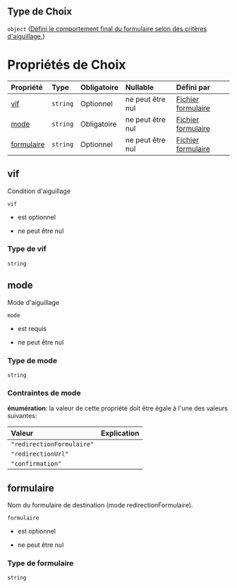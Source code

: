 ## Type de Choix

`object` ([Défini le comportement final du formulaire selon des critères d'aiguillage.](frw-form-definitions-défini-le-comportement-final-du-formulaire-selon-des-critères-daiguillage-1.md))

# Propriétés de Choix

| Propriété                 | Type     | Obligatoire | Nullable         | Défini par                                                                                                                                                                                              |
| :------------------------ | :------- | :---------- | :--------------- | :------------------------------------------------------------------------------------------------------------------------------------------------------------------------------------------------------ |
| [vif](#vif)               | `string` | Optionnel   | ne peut être nul | [Fichier formulaire](frw-form-definitions-défini-le-comportement-final-du-formulaire-selon-des-critères-daiguillage-1-properties-vif.md "schemas/form#/definitions/Choix/properties/vif")               |
| [mode](#mode)             | `string` | Obligatoire | ne peut être nul | [Fichier formulaire](frw-form-definitions-défini-le-comportement-final-du-formulaire-selon-des-critères-daiguillage-1-properties-mode.md "schemas/form#/definitions/Choix/properties/mode")             |
| [formulaire](#formulaire) | `string` | Optionnel   | ne peut être nul | [Fichier formulaire](frw-form-definitions-défini-le-comportement-final-du-formulaire-selon-des-critères-daiguillage-1-properties-formulaire.md "schemas/form#/definitions/Choix/properties/formulaire") |

## vif

Condition d'aiguillage

`vif`

*   est optionnel

*   ne peut être nul

### Type de vif

`string`

## mode

Mode d'aiguillage

`mode`

*   est requis

*   ne peut être nul

### Type de mode

`string`

### Contraintes de mode

**énumération**: la valeur de cette propriété doit être égale à l'une des valeurs suivantes:

| Valeur                    | Explication |
| :------------------------ | :---------- |
| `"redirectionFormulaire"` |             |
| `"redirectionUrl"`        |             |
| `"confirmation"`          |             |

## formulaire

Nom du formulaire de destination (mode redirectionFormulaire).

`formulaire`

*   est optionnel

*   ne peut être nul

### Type de formulaire

`string`
